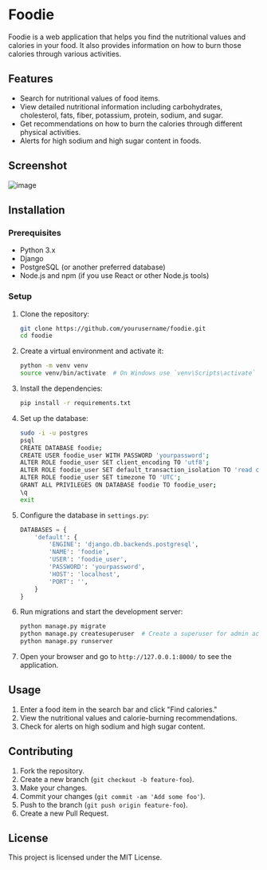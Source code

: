 # Foodie

Foodie is a web application that helps you find the nutritional values and calories in your food. It also provides information on how to burn those calories through various activities.

## Features

- Search for nutritional values of food items.
- View detailed nutritional information including carbohydrates, cholesterol, fats, fiber, potassium, protein, sodium, and sugar.
- Get recommendations on how to burn the calories through different physical activities.
- Alerts for high sodium and high sugar content in foods.

## Screenshot

![image](https://github.com/moeongit/CalorieApp/assets/111477874/f55c2bc8-4530-42e8-945d-a597c244484e)



## Installation

### Prerequisites

- Python 3.x
- Django
- PostgreSQL (or another preferred database)
- Node.js and npm (if you use React or other Node.js tools)

### Setup

1. Clone the repository:

    ```sh
    git clone https://github.com/yourusername/foodie.git
    cd foodie
    ```

2. Create a virtual environment and activate it:

    ```sh
    python -m venv venv
    source venv/bin/activate  # On Windows use `venv\Scripts\activate`
    ```

3. Install the dependencies:

    ```sh
    pip install -r requirements.txt
    ```

4. Set up the database:

    ```sh
    sudo -i -u postgres
    psql
    CREATE DATABASE foodie;
    CREATE USER foodie_user WITH PASSWORD 'yourpassword';
    ALTER ROLE foodie_user SET client_encoding TO 'utf8';
    ALTER ROLE foodie_user SET default_transaction_isolation TO 'read committed';
    ALTER ROLE foodie_user SET timezone TO 'UTC';
    GRANT ALL PRIVILEGES ON DATABASE foodie TO foodie_user;
    \q
    exit
    ```

5. Configure the database in `settings.py`:

    ```python
    DATABASES = {
        'default': {
            'ENGINE': 'django.db.backends.postgresql',
            'NAME': 'foodie',
            'USER': 'foodie_user',
            'PASSWORD': 'yourpassword',
            'HOST': 'localhost',
            'PORT': '',
        }
    }
    ```

6. Run migrations and start the development server:

    ```sh
    python manage.py migrate
    python manage.py createsuperuser  # Create a superuser for admin access
    python manage.py runserver
    ```

7. Open your browser and go to `http://127.0.0.1:8000/` to see the application.

## Usage

1. Enter a food item in the search bar and click "Find calories."
2. View the nutritional values and calorie-burning recommendations.
3. Check for alerts on high sodium and high sugar content.

## Contributing

1. Fork the repository.
2. Create a new branch (`git checkout -b feature-foo`).
3. Make your changes.
4. Commit your changes (`git commit -am 'Add some foo'`).
5. Push to the branch (`git push origin feature-foo`).
6. Create a new Pull Request.

## License

This project is licensed under the MIT License.

